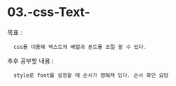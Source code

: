# 03.-css-Text-

목표 : 

      css를 이용해 텍스트의 배열과 폰트를 조절 할 수 있다.

추후 공부할 내용 : 

      style로 font를 설정할 때 순서가 정해져 있다. 순서 확인 요망
